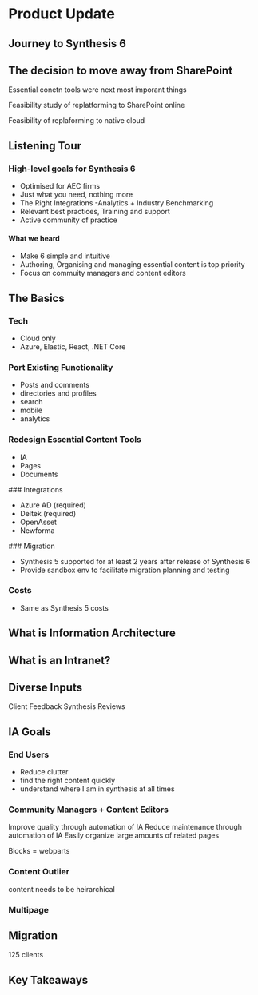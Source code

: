 # Product Update

## Journey to Synthesis 6

## The decision to move away from SharePoint
Essential conetn tools were next most imporant things

Feasibility study of replatforming to SharePoint online

Feasibility of replaforming to native cloud

## Listening Tour
### High-level goals for Synthesis 6
- Optimised for AEC firms
- Just what you need, nothing more
- The Right Integrations
-Analytics + Industry Benchmarking
- Relevant best practices, Training and support
- Active community of practice

#### What we heard
- Make 6 simple and intuitive
- Authoring, Organising and managing essential content is top priority
- Focus on commuity managers and content editors

## The Basics
### Tech
- Cloud only
- Azure, Elastic, React, .NET Core

### Port Existing Functionality
- Posts and comments
- directories and profiles
- search
- mobile
- analytics

### Redesign Essential Content Tools
- IA
- Pages
- Documents

### Integrations
- Azure AD (required)
- Deltek (required)
- OpenAsset
- Newforma

### Migration
- Synthesis 5 supported for at least 2 years after release of Synthesis 6
- Provide sandbox env to facilitate migration planning and testing

### Costs
- Same as Synthesis 5 costs


## What is Information Architecture

## What is an Intranet?

## Diverse Inputs
Client Feedback
Synthesis Reviews

## IA Goals
### End Users
- Reduce clutter
- find the right content quickly
- understand where I am in synthesis at all times

### Community Managers + Content Editors
Improve quality through automation of IA
Reduce maintenance through automation of IA
Easily organize large amounts of related pages


Blocks = webparts

### Content Outlier
content needs to be heirarchical


### Multipage

## Migration

125 clients

## Key Takeaways
